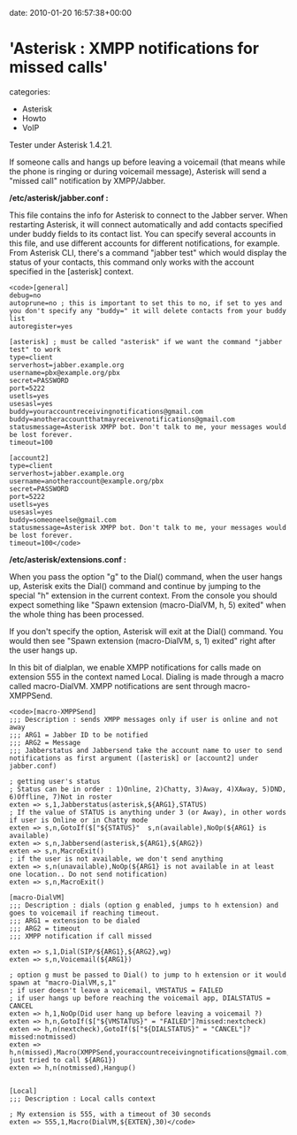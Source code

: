 


date: 2010-01-20 16:57:38+00:00


# 'Asterisk : XMPP notifications for missed calls'

categories:
- Asterisk
- Howto
- VoIP


Tester under Asterisk 1.4.21.

If someone calls and hangs up before leaving a voicemail (that means while the phone is ringing or during voicemail message), Asterisk will send a "missed call" notification by XMPP/Jabber.

**/etc/asterisk/jabber.conf :**

This file contains the info for Asterisk to connect to the Jabber server.
When restarting Asterisk, it will connect automatically and add contacts specified under buddy fields to its contact list.
You can specify several accounts in this file, and use different accounts for different notifications, for example.
From Asterisk CLI, there's a command "jabber test" which would display the status of your contacts, this command only works with the account specified in the [asterisk] context.


    
    <code>[general]
    debug=no
    autoprune=no ; this is important to set this to no, if set to yes and you don't specify any "buddy=" it will delete contacts from your buddy list
    autoregister=yes        
    
    [asterisk] ; must be called "asterisk" if we want the command "jabber test" to work
    type=client
    serverhost=jabber.example.org
    username=pbx@example.org/pbx
    secret=PASSWORD
    port=5222       
    usetls=yes
    usesasl=yes
    buddy=youraccountreceivingnotifications@gmail.com
    buddy=anotheraccountthatmayreceivenotifications@gmail.com
    statusmessage=Asterisk XMPP bot. Don't talk to me, your messages would be lost forever.
    timeout=100
    
    [account2]
    type=client
    serverhost=jabber.example.org
    username=anotheraccount@example.org/pbx
    secret=PASSWORD
    port=5222       
    usetls=yes
    usesasl=yes
    buddy=someoneelse@gmail.com
    statusmessage=Asterisk XMPP bot. Don't talk to me, your messages would be lost forever.
    timeout=100</code>




**/etc/asterisk/extensions.conf :**

When you pass the option "g" to the Dial() command, when the user hangs up, Asterisk exits the Dial() command and continue by jumping to the special "h" extension in the current context. From the console you should expect something like "Spawn extension (macro-DialVM, h, 5) exited" when the whole thing has been processed.

If you don't specify the option, Asterisk will exit at the Dial() command. You would then see "Spawn extension (macro-DialVM, s, 1) exited" right after the user hangs up.

In this bit of dialplan, we enable XMPP notifications for calls made on extension 555 in the context named Local.
Dialing is made through a macro called macro-DialVM.
XMPP notifications are sent through macro-XMPPSend.


    
    <code>[macro-XMPPSend]
    ;;; Description : sends XMPP messages only if user is online and not away
    ;;; ARG1 = Jabber ID to be notified
    ;;; ARG2 = Message
    ;;; Jabberstatus and Jabbersend take the account name to user to send notifications as first argument ([asterisk] or [account2] under jabber.conf)
    
    ; getting user's status
    ; Status can be in order : 1)Online, 2)Chatty, 3)Away, 4)XAway, 5)DND, 6)Offline, 7)Not in roster
    exten => s,1,Jabberstatus(asterisk,${ARG1},STATUS)
    ; If the value of STATUS is anything under 3 (or Away), in other words if user is Online or in Chatty mode
    exten => s,n,GotoIf($["${STATUS}"  s,n(available),NoOp(${ARG1} is available)
    exten => s,n,Jabbersend(asterisk,${ARG1},${ARG2})
    exten => s,n,MacroExit()
    ; if the user is not available, we don't send anything
    exten => s,n(unavailable),NoOp(${ARG1} is not available in at least one location.. Do not send notification)
    exten => s,n,MacroExit()
    
    [macro-DialVM]
    ;;; Description : dials (option g enabled, jumps to h extension) and goes to voicemail if reaching timeout.
    ;;; ARG1 = extension to be dialed
    ;;; ARG2 = timeout
    ;;; XMPP notification if call missed
    
    exten => s,1,Dial(SIP/${ARG1},${ARG2},wg)
    exten => s,n,Voicemail(${ARG1})
    
    ; option g must be passed to Dial() to jump to h extension or it would spawn at "macro-DialVM,s,1"
    ; if user doesn't leave a voicemail, VMSTATUS = FAILED
    ; if user hangs up before reaching the voicemail app, DIALSTATUS = CANCEL
    exten => h,1,NoOp(Did user hang up before leaving a voicemail ?)
    exten => h,n,GotoIf($["${VMSTATUS}" = "FAILED"]?missed:nextcheck)
    exten => h,n(nextcheck),GotoIf($["${DIALSTATUS}" = "CANCEL"]?missed:notmissed)
    exten => h,n(missed),Macro(XMPPSend,youraccountreceivingnotifications@gmail.com,${CALLERID(all)} just tried to call ${ARG1})
    exten => h,n(notmissed),Hangup()
    
    
    [Local]
    ;;; Description : Local calls context
    
    ; My extension is 555, with a timeout of 30 seconds
    exten => 555,1,Macro(DialVM,${EXTEN},30)</code>
